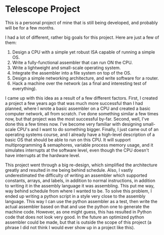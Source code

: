 # Telescope Project

This is a personal project of mine that is still being developed, and probably will be for a few months.

I had a lot of different, rather big goals for this project. Here are just a few of them:
1. Design a CPU with a simple yet robust ISA capable of running a simple OS.
2. Write a fully-functional assembler that can run ON the CPU.
3. Write a lightweight and small-scale operating system.
4. Integrate the assembler into a file system on top of the OS.
5. Design a simple networking architecture, and write software for a router.
6. Hack a machine over the network (as a final and interesting test of everything).

I came up with this idea as a result of a few different factors. First, I created a project a few years ago that was much more successful than I had planned, where I wrote a basic assembler on a CPU and created a basic computer network, all from scratch. I've done something similar a few times now, but that project was the most successful by-far. Second, well, I've done this a few times now. I've become very familiar with designing small-scale CPU's and I want to do something bigger. Finally, I just came out of an operating systems course, and I already have a high-level description of a basic OS that should be able to run on this CPU. It will support multiprogramming & semaphores, variable process memory usage, and it simulates interrupts at the software level, even though the CPU doesn't have interrupts at the hardware level. 

This project went through a big re-design, which simplified the architecture greatly and resulted in me being behind schedule. Also, I vastly underestimated the difficulty of writing an assembler which supported constants, arrays, and labels, in addition to normal instructions, in addition to writing it in the assembly language it was assembling. This put me way, way behind schedule from where I wanted to be. To solve this problem, I ended up writing a python script in a style very close to the assembly language. This way I can use the python assembler as a test, then write the actual assembler based on that and use the python one to generate the machine code. However, as one might guess, this has resulted in Python code that does not look very good. In the future an optimized python assembler could be made, but that is outside the scope of this project (a phrase I did not think I would ever show up in a project like this).
